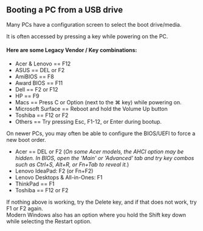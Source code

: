 ## Booting a PC from a USB drive  

Many PCs have a configuration screen to select the boot drive/media.  

It is often accessed by pressing a key while powering on the PC.  

#### Here are some Legacy Vendor / Key combinations:  
* Acer & Lenovo == F12  
* ASUS == DEL or F2  
* AmiBIOS == F8  
* Award BIOS == F11  
* Dell == F2 or F12  
* HP == F9  
* Macs == Press C or Option (next to the ⌘ key) while powering on.  
* Microsoft Surface == Reboot and hold the Volume Up button  
* Toshiba == F12 or F2  
* Others ==	Try pressing Esc, F1-12, or Enter during bootup.  

On newer PCs, you may often be able to configure the BIOS/UEFI to force a new boot order.  
* Acer == DEL or F2  (*On some Acer models, the AHCI option may be hidden. In BIOS, open the 'Main' or 'Advanced' tab and try key combos such as Ctrl+S, Alt+R, or Fn+Tab to reveal it.*)  
* Lenovo IdeaPad: F2 (or Fn+F2)  
* Lenovo Desktops & All-in-Ones: F1  
* ThinkPad == F1  
* Toshiba == F12 or F2  

If nothing above is working, try the Delete key, and if that does not work, try F1 or F2 again.  
Modern Windows also has an option where you hold the Shift key down while selecting the Restart option.  

